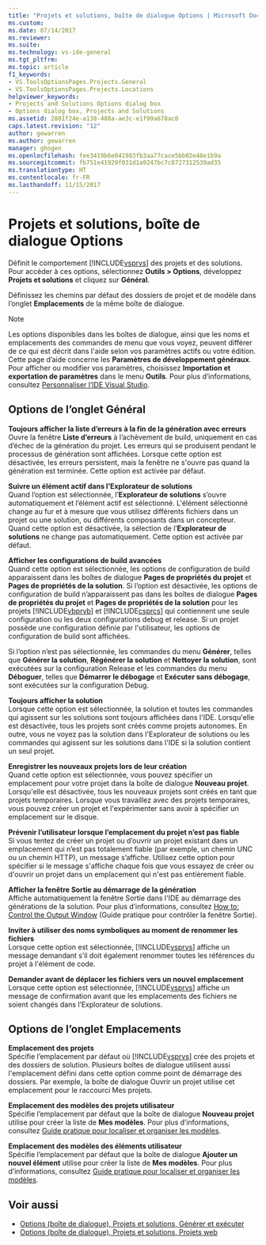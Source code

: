 ```yaml
---
title: "Projets et solutions, boîte de dialogue Options | Microsoft Docs"
ms.custom: 
ms.date: 07/14/2017
ms.reviewer: 
ms.suite: 
ms.technology: vs-ide-general
ms.tgt_pltfrm: 
ms.topic: article
f1_keywords:
- VS.ToolsOptionsPages.Projects.General
- VS.ToolsOptionsPages.Projects.Locations
helpviewer_keywords:
- Projects and Solutions Options dialog box
- Options dialog box, Projects and Solutions
ms.assetid: 2801f24e-a138-488a-ae3c-e1f99a678ac0
caps.latest.revision: "12"
author: gewarren
ms.author: gewarren
manager: ghogen
ms.openlocfilehash: fee3419b6e041983fb3aa77cace5bb02e48e1b9a
ms.sourcegitcommit: fb751e41929f031d1a9247bc7c8727312539ad35
ms.translationtype: HT
ms.contentlocale: fr-FR
ms.lasthandoff: 11/15/2017
---
```

# <a name="projects-and-solutions-options-dialog-box"></a>Projets et solutions, boîte de dialogue Options
Définit le comportement [!INCLUDE[vsprvs](../../code-quality/includes/vsprvs_md.md)] des projets et des solutions. Pour accéder à ces options, sélectionnez **Outils > Options**, développez **Projets et solutions** et cliquez sur **Général**.

Définissez les chemins par défaut des dossiers de projet et de modèle dans l’onglet **Emplacements** de la même boîte de dialogue.
  
> [!NOTE]
>  Les options disponibles dans les boîtes de dialogue, ainsi que les noms et emplacements des commandes de menu que vous voyez, peuvent différer de ce qui est décrit dans l'aide selon vos paramètres actifs ou votre édition. Cette page d’aide concerne les **Paramètres de développement généraux**. Pour afficher ou modifier vos paramètres, choisissez **Importation et exportation de paramètres** dans le menu **Outils**. Pour plus d’informations, consultez [Personnaliser l’IDE Visual Studio](../../ide/personalizing-the-visual-studio-ide.md).  
  
## <a name="general-tab-options"></a>Options de l’onglet Général

**Toujours afficher la liste d’erreurs à la fin de la génération avec erreurs**  
Ouvre la fenêtre **Liste d’erreurs** à l’achèvement de build, uniquement en cas d’échec de la génération du projet. Les erreurs qui se produisent pendant le processus de génération sont affichées. Lorsque cette option est désactivée, les erreurs persistent, mais la fenêtre ne s'ouvre pas quand la génération est terminée. Cette option est activée par défaut.  

**Suivre un élément actif dans l’Explorateur de solutions**  
Quand l’option est sélectionnée, l’**Explorateur de solutions** s’ouvre automatiquement et l’élément actif est sélectionné. L'élément sélectionné change au fur et à mesure que vous utilisez différents fichiers dans un projet ou une solution, ou différents composants dans un concepteur. Quand cette option est désactivée, la sélection de l’**Explorateur de solutions** ne change pas automatiquement. Cette option est activée par défaut.  

**Afficher les configurations de build avancées**  
Quand cette option est sélectionnée, les options de configuration de build apparaissent dans les boîtes de dialogue **Pages de propriétés du projet** et **Pages de propriétés de la solution**. Si l’option est désactivée, les options de configuration de build n’apparaissent pas dans les boîtes de dialogue **Pages de propriétés du projet** et **Pages de propriétés de la solution** pour les projets [!INCLUDE[vbprvb](../../code-quality/includes/vbprvb_md.md)] et [!INCLUDE[csprcs](../../data-tools/includes/csprcs_md.md)] qui contiennent une seule configuration ou les deux configurations debug et release. Si un projet possède une configuration définie par l'utilisateur, les options de configuration de build sont affichées.  

Si l’option n’est pas sélectionnée, les commandes du menu **Générer**, telles que **Générer la solution**, **Régénérer la solution** et **Nettoyer la solution**, sont exécutées sur la configuration Release et les commandes du menu **Déboguer**, telles que **Démarrer le débogage** et **Exécuter sans débogage**, sont exécutées sur la configuration Debug.  

**Toujours afficher la solution**  
Lorsque cette option est sélectionnée, la solution et toutes les commandes qui agissent sur les solutions sont toujours affichées dans l'IDE. Lorsqu'elle est désactivée, tous les projets sont créés comme projets autonomes. En outre, vous ne voyez pas la solution dans l'Explorateur de solutions ou les commandes qui agissent sur les solutions dans l'IDE si la solution contient un seul projet.  

**Enregistrer les nouveaux projets lors de leur création**  
Quand cette option est sélectionnée, vous pouvez spécifier un emplacement pour votre projet dans la boîte de dialogue **Nouveau projet**. Lorsqu'elle est désactivée, tous les nouveaux projets sont créés en tant que projets temporaires. Lorsque vous travaillez avec des projets temporaires, vous pouvez créer un projet et l'expérimenter sans avoir à spécifier un emplacement sur le disque.  

**Prévenir l’utilisateur lorsque l’emplacement du projet n’est pas fiable**  
Si vous tentez de créer un projet ou d’ouvrir un projet existant dans un emplacement qui n’est pas totalement fiable (par exemple, un chemin UNC ou un chemin HTTP), un message s’affiche. Utilisez cette option pour spécifier si le message s'affiche chaque fois que vous essayez de créer ou d'ouvrir un projet dans un emplacement qui n'est pas entièrement fiable.  

**Afficher la fenêtre Sortie au démarrage de la génération**  
Affiche automatiquement la fenêtre Sortie dans l'IDE au démarrage des générations de la solution. Pour plus d’informations, consultez [How to: Control the Output Window](http://msdn.microsoft.com/Library/91aebd15-8854-4a7a-9f7d-57376fb4e858) (Guide pratique pour contrôler la fenêtre Sortie).

**Inviter à utiliser des noms symboliques au moment de renommer les fichiers**  
Lorsque cette option est sélectionnée, [!INCLUDE[vsprvs](../../code-quality/includes/vsprvs_md.md)] affiche un message demandant s’il doit également renommer toutes les références du projet à l'élément de code.  

**Demander avant de déplacer les fichiers vers un nouvel emplacement**  
Lorsque cette option est sélectionnée, [!INCLUDE[vsprvs](../../code-quality/includes/vsprvs_md.md)] affiche un message de confirmation avant que les emplacements des fichiers ne soient changés dans l’Explorateur de solutions. 

## <a name="locations-tab-options"></a>Options de l’onglet Emplacements

**Emplacement des projets**  
Spécifie l’emplacement par défaut où [!INCLUDE[vsprvs](../../code-quality/includes/vsprvs_md.md)] crée des projets et des dossiers de solution. Plusieurs boîtes de dialogue utilisent aussi l'emplacement défini dans cette option comme point de démarrage des dossiers. Par exemple, la boîte de dialogue Ouvrir un projet utilise cet emplacement pour le raccourci Mes projets.  

**Emplacement des modèles des projets utilisateur**  
Spécifie l’emplacement par défaut que la boîte de dialogue **Nouveau projet** utilise pour créer la liste de **Mes modèles**. Pour plus d’informations, consultez [Guide pratique pour localiser et organiser les modèles](../../ide/how-to-locate-and-organize-project-and-item-templates.md).  

**Emplacement des modèles des éléments utilisateur**  
Spécifie l’emplacement par défaut que la boîte de dialogue **Ajouter un nouvel élément** utilise pour créer la liste de **Mes modèles**. Pour plus d’informations, consultez [Guide pratique pour localiser et organiser les modèles](../../ide/how-to-locate-and-organize-project-and-item-templates.md). 

## <a name="see-also"></a>Voir aussi  
- [Options (boîte de dialogue), Projets et solutions, Générer et exécuter](../../ide/reference/options-dialog-box-projects-and-solutions-build-and-run.md)  
- [Options (boîte de dialogue), Projets et solutions, Projets web](../../ide/reference/options-dialog-box-projects-and-solutions-web-projects.md)